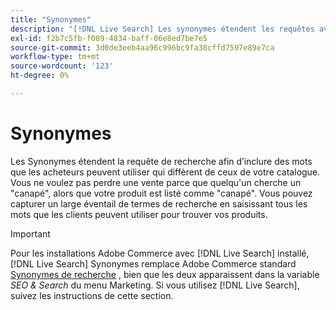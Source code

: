 ```yaml
---
title: "Synonymes"
description: "[!DNL Live Search] Les synonymes étendent les requêtes avec des mots différents de ceux de votre catalogue."
exl-id: f2b7c5fb-f009-4834-baff-06e8ed7be7e5
source-git-commit: 3d0de3eeb4aa96c996bc9fa38cffd7597e89e7ca
workflow-type: tm+mt
source-wordcount: '123'
ht-degree: 0%

---
```


# Synonymes

Les Synonymes étendent la requête de recherche afin d’inclure des mots que les acheteurs peuvent utiliser qui diffèrent de ceux de votre catalogue. Vous ne voulez pas perdre une vente parce que quelqu&#39;un cherche un &quot;canapé&quot;, alors que votre produit est listé comme &quot;canapé&quot;. Vous pouvez capturer un large éventail de termes de recherche en saisissant tous les mots que les clients peuvent utiliser pour trouver vos produits.

>[!IMPORTANT]
>
>Pour les installations Adobe Commerce avec [!DNL Live Search] installé, [!DNL Live Search] Synonymes remplace Adobe Commerce standard [Synonymes de recherche](https://experienceleague.adobe.com/docs/commerce-admin/catalog/catalog/search/search-terms.html#search-synonyms) , bien que les deux apparaissent dans la variable *SEO &amp; Search* du menu Marketing. Si vous utilisez [!DNL Live Search], suivez les instructions de cette section.
